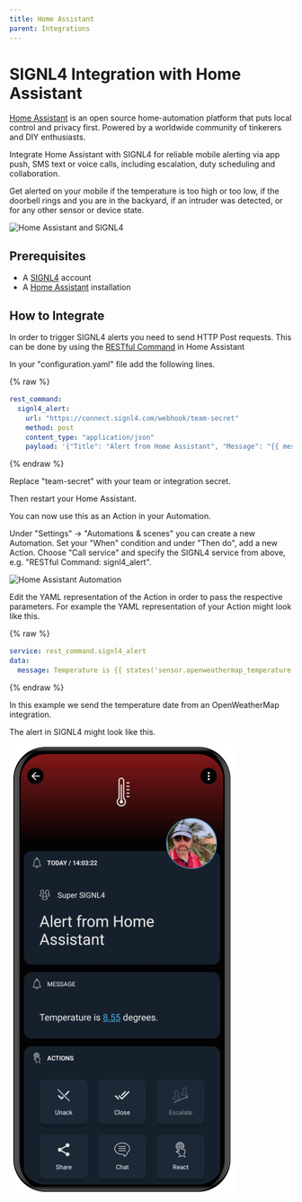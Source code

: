 ```yaml
---
title: Home Assistant
parent: Integrations
---
```


# SIGNL4 Integration with Home Assistant

[Home Assistant](https://www.home-assistant.io/) is an open source home-automation platform that puts local control and privacy first. Powered by a worldwide community of tinkerers and DIY enthusiasts.

Integrate Home Assistant with SIGNL4 for reliable mobile alerting via app push, SMS text or voice calls, including escalation, duty scheduling and collaboration.

Get alerted on your mobile if the temperature is too high or too low, if the doorbell rings and you are in the backyard, if an intruder was detected, or for any other sensor or device state.

![Home Assistant and SIGNL4](home-assistant-signl4.jpg)

## Prerequisites

- A [SIGNL4](https://www.signl4.com/) account
- A [Home Assistant](https://www.home-assistant.io/) installation

## How to Integrate

In order to trigger SIGNL4 alerts you need to send HTTP Post requests. This can be done by using the [RESTful Command](https://www.home-assistant.io/integrations/rest_command/) in Home Assistant

In your "configuration.yaml" file add the following lines.

{% raw %}
```yaml
rest_command:
  signl4_alert:
    url: "https://connect.signl4.com/webhook/team-secret"
    method: post
    content_type: "application/json"
    payload: '{"Title": "Alert from Home Assistant", "Message": "{{ message }}"}'
```
{% endraw %}

Replace "team-secret" with your team or integration secret.

Then restart your Home Assistant.

You can now use this as an Action in your Automation.

Under "Settings" -> "Automations & scenes" you can create a new Automation. Set your "When" condition and under "Then do", add a new Action. Choose "Call service" and specify the SIGNL4 service from above, e.g. "RESTful Command: signl4_alert".

![Home Assistant Automation](home-automate-signl4.png)

Edit the YAML representation of the Action in order to pass the respective parameters. For example the YAML representation of your Action might look like this.

{% raw %}
```yaml
service: rest_command.signl4_alert
data:
  message: Temperature is {{ states('sensor.openweathermap_temperature') }} degrees.
```
{% endraw %}

In this example we send the temperature date from an OpenWeatherMap integration.

The alert in SIGNL4 might look like this.

![SIGNL4 Alert](signl4-home-assistant.png)
 
